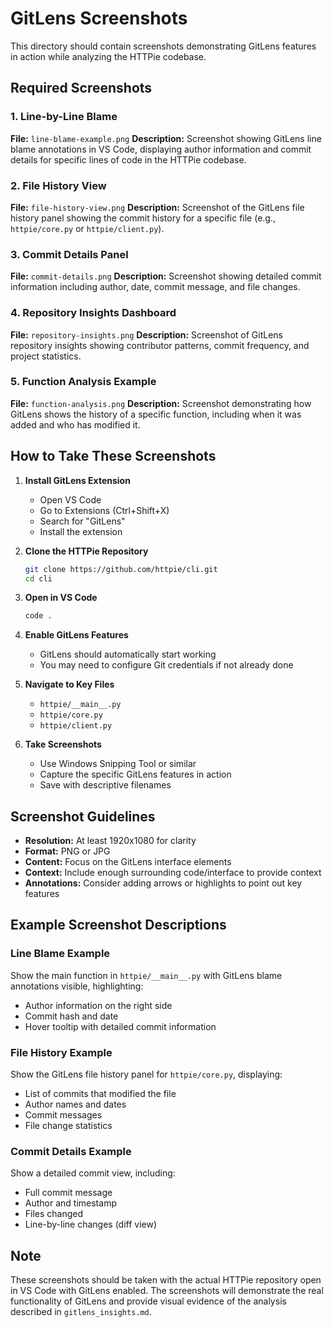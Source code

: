 # GitLens Screenshots

This directory should contain screenshots demonstrating GitLens features in action while analyzing the HTTPie codebase.

## Required Screenshots

### 1. Line-by-Line Blame
**File:** `line-blame-example.png`
**Description:** Screenshot showing GitLens line blame annotations in VS Code, displaying author information and commit details for specific lines of code in the HTTPie codebase.

### 2. File History View
**File:** `file-history-view.png`
**Description:** Screenshot of the GitLens file history panel showing the commit history for a specific file (e.g., `httpie/core.py` or `httpie/client.py`).

### 3. Commit Details Panel
**File:** `commit-details.png`
**Description:** Screenshot showing detailed commit information including author, date, commit message, and file changes.

### 4. Repository Insights Dashboard
**File:** `repository-insights.png`
**Description:** Screenshot of GitLens repository insights showing contributor patterns, commit frequency, and project statistics.

### 5. Function Analysis Example
**File:** `function-analysis.png`
**Description:** Screenshot demonstrating how GitLens shows the history of a specific function, including when it was added and who has modified it.

## How to Take These Screenshots

1. **Install GitLens Extension**
   - Open VS Code
   - Go to Extensions (Ctrl+Shift+X)
   - Search for "GitLens"
   - Install the extension

2. **Clone the HTTPie Repository**
   ```bash
   git clone https://github.com/httpie/cli.git
   cd cli
   ```

3. **Open in VS Code**
   ```bash
   code .
   ```

4. **Enable GitLens Features**
   - GitLens should automatically start working
   - You may need to configure Git credentials if not already done

5. **Navigate to Key Files**
   - `httpie/__main__.py`
   - `httpie/core.py`
   - `httpie/client.py`

6. **Take Screenshots**
   - Use Windows Snipping Tool or similar
   - Capture the specific GitLens features in action
   - Save with descriptive filenames

## Screenshot Guidelines

- **Resolution:** At least 1920x1080 for clarity
- **Format:** PNG or JPG
- **Content:** Focus on the GitLens interface elements
- **Context:** Include enough surrounding code/interface to provide context
- **Annotations:** Consider adding arrows or highlights to point out key features

## Example Screenshot Descriptions

### Line Blame Example
Show the main function in `httpie/__main__.py` with GitLens blame annotations visible, highlighting:
- Author information on the right side
- Commit hash and date
- Hover tooltip with detailed commit information

### File History Example
Show the GitLens file history panel for `httpie/core.py`, displaying:
- List of commits that modified the file
- Author names and dates
- Commit messages
- File change statistics

### Commit Details Example
Show a detailed commit view, including:
- Full commit message
- Author and timestamp
- Files changed
- Line-by-line changes (diff view)

## Note
These screenshots should be taken with the actual HTTPie repository open in VS Code with GitLens enabled. The screenshots will demonstrate the real functionality of GitLens and provide visual evidence of the analysis described in `gitlens_insights.md`. 